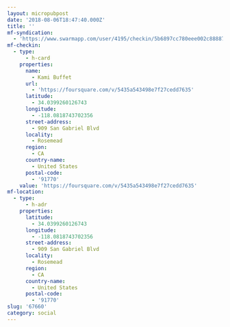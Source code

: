 ```yaml
---
layout: micropubpost
date: '2018-08-06T18:47:40.000Z'
title: ''
mf-syndication:
  - 'https://www.swarmapp.com/user/4195/checkin/5b6897cc780eee002c888877'
mf-checkin:
  - type:
      - h-card
    properties:
      name:
        - Kami Buffet
      url:
        - 'https://foursquare.com/v/5435a543498e7f27cedd7635'
      latitude:
        - 34.0399260126743
      longitude:
        - -118.0818743702356
      street-address:
        - 909 San Gabriel Blvd
      locality:
        - Rosemead
      region:
        - CA
      country-name:
        - United States
      postal-code:
        - '91770'
    value: 'https://foursquare.com/v/5435a543498e7f27cedd7635'
mf-location:
  - type:
      - h-adr
    properties:
      latitude:
        - 34.0399260126743
      longitude:
        - -118.0818743702356
      street-address:
        - 909 San Gabriel Blvd
      locality:
        - Rosemead
      region:
        - CA
      country-name:
        - United States
      postal-code:
        - '91770'
slug: '67660'
category: social
---
```

